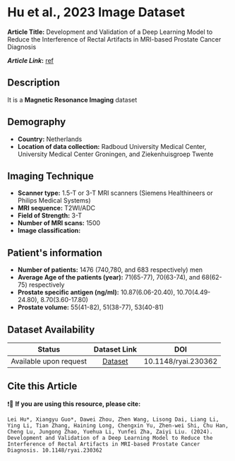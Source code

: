 # **Hu et al., 2023 Image Dataset**
**Article Title:** Development and Validation of a Deep Learning Model to Reduce the Interference of Rectal Artifacts in MRI-based Prostate Cancer Diagnosis

**_Article Link_:** [ref](https://pubs.rsna.org/doi/10.1148/ryai.230362)

## **Description**
It is a **Magnetic Resonance Imaging** dataset

## **Demography**
+ **Country:** Netherlands
+ **Location of data collection:** Radboud University Medical Center, University Medical Center Groningen, and Ziekenhuisgroep Twente

## **Imaging Technique**
+ **Scanner type:** 1.5-T or 3-T MRI scanners (Siemens Healthineers or Philips Medical Systems)
+ **MRI sequence:** T2WI/ADC
+ **Field of Strength:** 3-T
+ **Number of MRI scans:** 1500 
+ **Image classification:** 
  
## **Patient's information**
+ **Number of patients:** 1476 (740,780, and 683 respectively) men
+ **Average Age of the patients (year):** 71(65-77), 70(63-74), and 68(62-75) respectively
+ **Prostate specific antigen (ng/ml):** 10.87(6.06-20.40), 10.70(4.49-24.80), 8.70(3.60-17.80)
+ **Prostate volume:** 55(41-82), 51(38-77), 53(40-81)

## **Dataset Availability**

|**Status**|**Dataset Link**|**DOI**|
|:---:|:---:|:---:|
|Available upon request| [Dataset](https://pubs.rsna.org/doi/10.1148/ryai.230362)| 10.1148/ryai.230362

  
## **Cite this Article**

❗🛑 **If you are using this resource, please cite:**

```
Lei Hu*, Xiangyu Guo*, Dawei Zhou, Zhen Wang, Lisong Dai, Liang Li, Ying Li, Tian Zhang, Haining Long, Chengxin Yu, Zhen-wei Shi, Chu Han, Cheng Lu, Jungong Zhao, Yuehua Li, Yunfei Zha, Zaiyi Liu. (2024). Development and Validation of a Deep Learning Model to Reduce the Interference of Rectal Artifacts in MRI-based Prostate Cancer Diagnosis. 10.1148/ryai.230362
```

